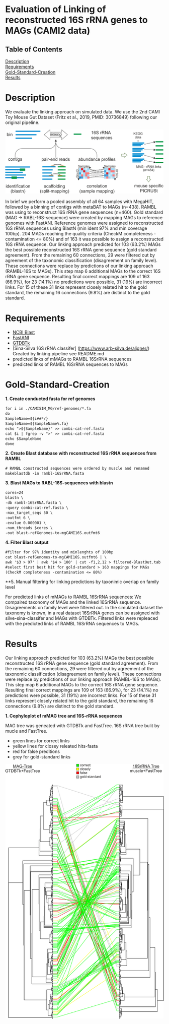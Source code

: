 # Evaluation of Linking of reconstructed 16S rRNA genes to MAGs (CAMI2 data)

## Table of Contents  
[Description](#Description)  
[Requirements](#Requirements)  
[Gold-Standard-Creation](#Gold-Standard-Creation)  
[Results](#Results)  
  

# Description


We evaluate the linking approach on simulated data. We use the 2nd CAMI Toy Mouse Gut Dataset (Fritz et al., 2019, PMID: 30736849) following our original pipeline. 

![linking](linking.png)

In brief we perform a pooled assembly of all 64 samples with MegaHIT, followed by a binning of contigs with metaBAT to MAGs (n=438). RAMBL was using to reconstruct 16S rRNA gene sequences (n=460). 
Gold standard (MAG -> RABL-16S-sequence) were created by mapping MAGs to reference genomes with FastANI. Reference genomes were assigned to reconstructed 16S rRNA sequences using BlastN (min ident 97% and min coverage 100bp). 
204 MAGs reaching the quality criteria (CheckM completeness -contamination <= 80%) and of 163 it was possible to assign a reconstructed 16S rRNA sequence. 
Our linking approach predicted for 103 (63.2%) MAGs the best possible reconstructed 16S rRNA gene sequence (gold standard agreement). From the remaining 60 connections, 29 were filtered out by agreement of the taxonomic classification (disagreement on family level). These connections were replace by predictions of our linking approach (RAMBL-16S to MAGs). This step map 6 additional MAGs to the correct 16S rRNA gene sequence. Resulting final correct mappings are 109 of 163 (66.9%), for 23 (14.1%) no predictions were possible, 31 (19%) are incorrect links. For 15 of these 31 links represent closely related hit to the gold standard, the remaining 16 connections (9.8%) are distinct to the gold standard.


# Requirements

* [NCBI Blast](http://ftp.ncbi.nlm.nih.gov/blast/executables/blast+/LATEST/)
* [FastANI](https://github.com/ParBLiSS/FastANI)
* [GTDBTk](https://github.com/Ecogenomics/GtdbTk)
* [Sina-Silva 16S rRNA classifer] (https://www.arb-silva.de/aligner/)
Created by linking pipeline see README.md
* predicted links of mMAGs to RAMBL 16SrRNA sequences
* predicted links of RAMBL 16SrRNA sequences to MAGs


# Gold-Standard-Creation

**1. Create conducted fasta for ref genomes**

	for i in ./CAMISIM_MG/ref-genomes/*.fa
	do
	SampleName=${i##*/}
	SampleName=${SampleName%.fa}
	echo ">${SampleName}" >> combi-cat-ref.fasta
	cat $i | fgrep -v ">" >> combi-cat-ref.fasta
	echo $SampleName
	done
	

**2. Create Blast database with reconstructed 16S rRNA sequences from RAMBL**

	# RAMBL constructed sequences were ordered by muscle and renamed
	makeblastdb -in rambl-16SrRNA.fasta


**3. Blast MAGs to RABL-16S-sequences with blastn**

	cores=24
	blastn \
	-db rambl-16SrRNA.fasta \
	-query combi-cat-ref.fasta \
	-max_target_seqs 50 \
	-outfmt 6 \
	-evalue 0.000001 \
	-num_threads $cores \
	-out blast-refGenomes-to-mgCAMI16S.outfmt6


**4. Filter Blast output**

	#filter for 97% identity and minlenghts of 100bp
	cat blast-refGenomes-to-mgCAMI16S.outfmt6 | \
    awk '$3 > 97' | awk '$4 > 100' | cut -f1,2,12 > filtered-BlastOut.tab
	#select first best hit for gold-standard > 163 mappings for MAGs (CheckM completeness -contamination <= 80%)


**5. Manual filtering for linking predictions by taxonimic overlap on family level

For predicted links of mMAGs to RAMBL 16SrRNA sequences: We compaired taxonomy of MAGs and the linked 16SrRNA sequence. Disagreements on family level were filtered out. In the simulated dataset the taxonomy is known, in a real dataset 16SrRNA genes can be assigned with silve-sina-classifer and MAGs with GTDBTk. 
Filtered links were repleaced with the predicted links of RAMBL 16SrRNA sequences to MAGs.



# Results

Our linking approach predicted for 103 (63.2%) MAGs the best possible reconstructed 16S rRNA gene sequence (gold standard agreement). From the remaining 60 connections, 29 were filtered out by agreement of the taxonomic classification (disagreement on family level). These connections were replace by predictions of our linking approach (RAMBL-16S to MAGs). This step map 6 additional MAGs to the correct 16S rRNA gene sequence. Resulting final correct mappings are 109 of 163 (66.9%), for 23 (14.1%) no predictions were possible, 31 (19%) are incorrect links. For 15 of these 31 links represent closely related hit to the gold standard, the remaining 16 connections (9.8%) are distinct to the gold standard.

**1. Cophyloplot of mMAG tree and 16S-rRNA sequences**

MAG tree was geneated with GTDBTk and FastTree. 16S rRNA tree bulit by mucle and FastTree.

* green lines for correct links
* yellow lines for closey releated hits-fasta
* red for false preditions
* grey for gold-standard links


![evaluation-tree](evaluation-tree.png)

